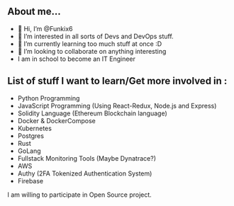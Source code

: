 ## About me...
- 👋 Hi, I’m @Funkix6
- 👀 I’m interested in all sorts of Devs and DevOps stuff.
- 🌱 I’m currently learning too much stuff at once :D
- 💞️ I’m looking to collaborate on anything interesting
- I am in school to become an IT Engineer

## List of stuff I want to learn/Get more involved in :
  - Python Programming
  - JavaScript Programming (Using React-Redux, Node.js and Express)
  - Solidity Language (Ethereum Blockchain language)
  - Docker & DockerCompose
  - Kubernetes
  - Postgres
  - Rust
  - GoLang
  - Fullstack Monitoring Tools (Maybe Dynatrace?)
  - AWS
  - Authy (2FA Tokenized Authentication System)
  - Firebase
  
I am willing to participate in Open Source project.
